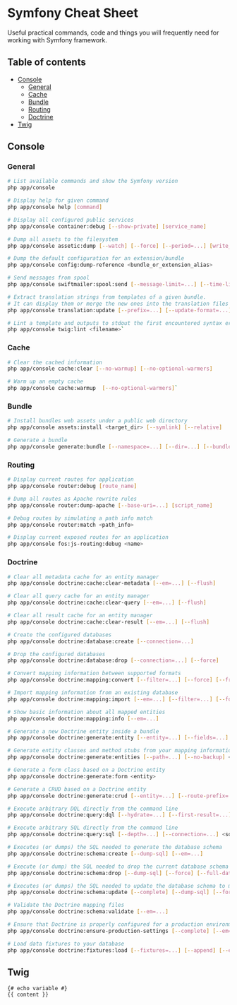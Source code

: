 # Symfony Cheat Sheet

Useful practical commands, code and things you will frequently need for working with Symfony framework.

## Table of contents

* [Console](#console)
  * [General](#general)
  * [Cache](#cache)
  * [Bundle](#bundle)
  * [Routing](#routing)
  * [Doctrine](#doctrine)
* [Twig](#twig)

## Console<a name="console"></a>

### General<a name="general"></a>

```bash
# List available commands and show the Symfony version
php app/console
```

```bash
# Display help for given command
php app/console help [command]
```

```bash
# Display all configured public services
php app/console container:debug [--show-private] [service_name]
```

```bash
# Dump all assets to the filesystem
php app/console assetic:dump [--watch] [--force] [--period=...] [write_to]
```

```bash
# Dump the default configuration for an extension/bundle
php app/console config:dump-reference <bundle_or_extension_alias>
```

```bash
# Send messages from spool
php app/console swiftmailer:spool:send [--message-limit=...] [--time-limit=...] [--recover-timeout=...]
```

```bash
# Extract translation strings from templates of a given bundle.
# It can display them or merge the new ones into the translation files
php app/console translation:update [--prefix=...] [--update-format=...] [--dump-messages] [--force]  <locale> <bundle>
```

```bash
# Lint a template and outputs to stdout the first encountered syntax error
php app/console twig:lint <filename>`
```

### Cache<a name="cache"></a>

```bash
# Clear the cached information
php app/console cache:clear [--no-warmup] [--no-optional-warmers]
```

```bash
# Warm up an empty cache
php app/console cache:warmup  [--no-optional-warmers]`
```

### Bundle<a name="bundle"></a>

```bash
# Install bundles web assets under a public web directory
php app/console assets:install <target_dir> [--symlink] [--relative]
```

```bash
# Generate a bundle
php app/console generate:bundle [--namespace=...] [--dir=...] [--bundle-name=...] [--format=...] [--structure]
```

### Routing<a name="routing"></a>

```bash
# Display current routes for application
php app/console router:debug [route_name]
```

```bash
# Dump all routes as Apache rewrite rules
php app/console router:dump-apache [--base-uri=...] [script_name]
```

```bash
# Debug routes by simulating a path info match
php app/console router:match <path_info>
```

```bash
# Display current exposed routes for an application
php app/console fos:js-routing:debug <name>  
```

### Doctrine<a name="doctrine"></a>

```bash
# Clear all metadata cache for an entity manager
php app/console doctrine:cache:clear-metadata [--em=...] [--flush]
```

```bash
# Clear all query cache for an entity manager
php app/console doctrine:cache:clear-query [--em=...] [--flush]
```

```bash
# Clear all result cache for an entity manager
php app/console doctrine:cache:clear-result [--em=...] [--flush]
```

```bash
# Create the configured databases
php app/console doctrine:database:create [--connection=...]
```

```bash
# Drop the configured databases
php app/console doctrine:database:drop [--connection=...] [--force]
```

```bash
# Convert mapping information between supported formats
php app/console doctrine:mapping:convert [--filter=...] [--force] [--from-database] [--extend=...] [--num-spaces=...] [--namespace=...] [--em=...] <to-type> <dest-path>
```

```bash
# Import mapping information from an existing database
php app/console doctrine:mapping:import [--em=...] [--filter=...] [--force] <bundle> <mapping-type>
```

```bash
# Show basic information about all mapped entities
php app/console doctrine:mapping:info [--em=...]
```

```bash
# Generate a new Doctrine entity inside a bundle
php app/console doctrine:generate:entity [--entity=...] [--fields=...] [--format=...] [--with-repository]
```

```bash
# Generate entity classes and method stubs from your mapping information
php app/console doctrine:generate:entities [--path=...] [--no-backup] <name>
```

```bash
# Generate a form class based on a Doctrine entity
php app/console doctrine:generate:form <entity>
```

```bash
# Generate a CRUD based on a Doctrine entity
php app/console doctrine:generate:crud [--entity=...] [--route-prefix=...] [--with-write] [--format=...]
```

```bash
# Execute arbitrary DQL directly from the command line
php app/console doctrine:query:dql [--hydrate=...] [--first-result=...] [--max-result=...] [--depth=...] [--em=...] <dql_to_execute>
```

```bash
# Execute arbitrary SQL directly from the command line
php app/console doctrine:query:sql [--depth=...] [--connection=...] <sql_to_execute>
```

```bash
# Executes (or dumps) the SQL needed to generate the database schema
php app/console doctrine:schema:create [--dump-sql] [--em=...]
```

```bash
# Execute (or dump) the SQL needed to drop the current database schema
php app/console doctrine:schema:drop [--dump-sql] [--force] [--full-database] [--em=...]
```

```bash
# Executes (or dumps) the SQL needed to update the database schema to match the current mapping metadata
php app/console doctrine:schema:update [--complete] [--dump-sql] [--force] [--em=...]
```

```bash
# Validate the Doctrine mapping files
php app/console doctrine:schema:validate [--em=...]
```

```bash
# Ensure that Doctrine is properly configured for a production environment
php app/console doctrine:ensure-production-settings [--complete] [--em=...]
```

```bash
# Load data fixtures to your database
php app/console doctrine:fixtures:load [--fixtures=...] [--append] [--em=...] [--purge-with-truncate]
```

## Twig<a name="twig"></a>

```twig
{# echo variable #}
{{ content }}
```